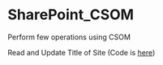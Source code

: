 # SharePoint_CSOM
Perform few operations using CSOM

Read and Update Title of Site (Code is <a href ="ReadUpdateProp_using CSOM Windows Fom/ReadUpdateProp_using CSOM Windows Fom/Form1.cs">here</a>)

